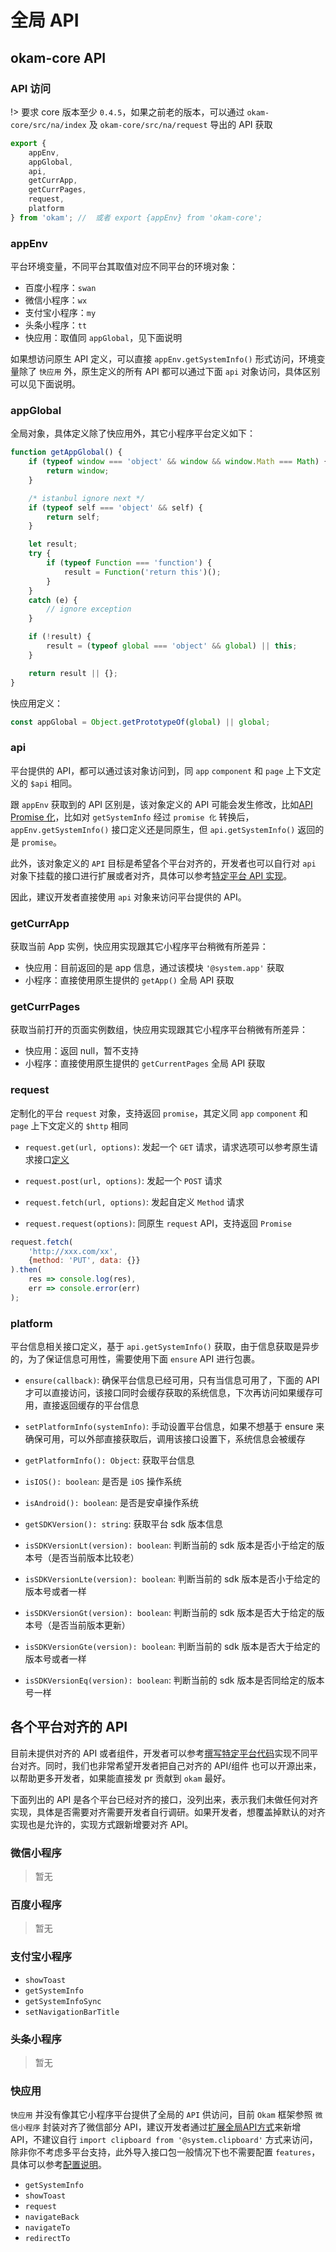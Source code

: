 # 全局 API

## okam-core API

### API 访问

!> 要求 core 版本至少 `0.4.5`，如果之前老的版本，可以通过 `okam-core/src/na/index` 及 `okam-core/src/na/request` 导出的 API 获取

```javascript
export {
    appEnv,
    appGlobal,
    api,
    getCurrApp,
    getCurrPages,
    request,
    platform
} from 'okam'; //  或者 export {appEnv} from 'okam-core';
```

### appEnv
平台环境变量，不同平台其取值对应不同平台的环境对象：

* 百度小程序：`swan`
* 微信小程序：`wx`
* 支付宝小程序：`my`
* 头条小程序：`tt`
* 快应用：取值同 `appGlobal`，见下面说明

如果想访问原生 API 定义，可以直接 `appEnv.getSystemInfo()` 形式访问，环境变量除了 `快应用` 外，原生定义的所有 API 都可以通过下面 `api` 对象访问，具体区别可以见下面说明。

### appGlobal
全局对象，具体定义除了快应用外，其它小程序平台定义如下：

```javascript
function getAppGlobal() {
    if (typeof window === 'object' && window && window.Math === Math) {
        return window;
    }

    /* istanbul ignore next */
    if (typeof self === 'object' && self) {
        return self;
    }

    let result;
    try {
        if (typeof Function === 'function') {
            result = Function('return this')();
        }
    }
    catch (e) {
        // ignore exception
    }

    if (!result) {
        result = (typeof global === 'object' && global) || this;
    }

    return result || {};
}
```

快应用定义：

```javascript
const appGlobal = Object.getPrototypeOf(global) || global;
```

### api
平台提供的 API，都可以通过该对象访问到，同 `app` `component` 和 `page` 上下文定义的 `$api` 相同。

跟 `appEnv` 获取到的 API 区别是，该对象定义的 API 可能会发生修改，比如[API Promise 化](app/promise.md)，比如对 `getSystemInfo` 经过 `promise 化` 转换后，`appEnv.getSystemInfo()` 接口定义还是同原生，但 `api.getSystemInfo()` 返回的是 `promise`。

此外，该对象定义的 `API` 目标是希望各个平台对齐的，开发者也可以自行对 `api` 对象下挂载的接口进行扩展或者对齐，具体可以参考[特定平台 API 实现](advance/platformSpecCode#API)。

因此，建议开发者直接使用 `api` 对象来访问平台提供的 API。

### getCurrApp
获取当前 App 实例，快应用实现跟其它小程序平台稍微有所差异：

* 快应用：目前返回的是 app 信息，通过该模块 `'@system.app'` 获取
* 小程序：直接使用原生提供的 `getApp()` 全局 API 获取

### getCurrPages
获取当前打开的页面实例数组，快应用实现跟其它小程序平台稍微有所差异：

* 快应用：返回 null，暂不支持
* 小程序：直接使用原生提供的 `getCurrentPages` 全局 API 获取

### request

定制化的平台 `request` 对象，支持返回 `promise`，其定义同 `app` `component` 和 `page` 上下文定义的 `$http` 相同

* `request.get(url, options)`: 发起一个 `GET` 请求，请求选项可以参考原生请求接口[定义](https://smartprogram.baidu.com/docs/develop/api/net_request/)

* `request.post(url, options)`: 发起一个 `POST` 请求

* `request.fetch(url, options)`: 发起自定义 `Method` 请求

* `request.request(options)`: 同原生 `request` API，支持返回 `Promise`

```javascript
request.fetch(
    'http://xxx.com/xx',
    {method: 'PUT', data: {}}
).then(
    res => console.log(res),
    err => console.error(err)
);
```

### platform

平台信息相关接口定义，基于 `api.getSystemInfo()` 获取，由于信息获取是异步的，为了保证信息可用性，需要使用下面 `ensure` API 进行包裹。

* `ensure(callback)`: 确保平台信息已经可用，只有当信息可用了，下面的 API 才可以直接访问，该接口同时会缓存获取的系统信息，下次再访问如果缓存可用，直接返回缓存的平台信息

* `setPlatformInfo(systemInfo)`: 手动设置平台信息，如果不想基于 ensure 来确保可用，可以外部直接获取后，调用该接口设置下，系统信息会被缓存

* `getPlatformInfo(): Object`: 获取平台信息

* `isIOS(): boolean`: 是否是 `iOS` 操作系统

* `isAndroid(): boolean`: 是否是安卓操作系统

* `getSDKVersion(): string`: 获取平台 sdk 版本信息

* `isSDKVersionLt(version): boolean`: 判断当前的 sdk 版本是否小于给定的版本号（是否当前版本比较老）

* `isSDKVersionLte(version): boolean`: 判断当前的 sdk 版本是否小于给定的版本号或者一样

* `isSDKVersionGt(version): boolean`: 判断当前的 sdk 版本是否大于给定的版本号（是否当前版本更新）

* `isSDKVersionGte(version): boolean`: 判断当前的 sdk 版本是否大于给定的版本号或者一样

* `isSDKVersionEq(version): boolean`: 判断当前的 sdk 版本是否同给定的版本号一样

## 各个平台对齐的 API

目前未提供对齐的 API 或者组件，开发者可以参考[撰写特定平台代码](advance/platformSpecCode)实现不同平台对齐。同时，我们也非常希望开发者把自己对齐的 API/组件 也可以开源出来，以帮助更多开发者，如果能直接发 pr 贡献到 `okam` 最好。

下面列出的 API 是各个平台已经对齐的接口，没列出来，表示我们未做任何对齐实现，具体是否需要对齐需要开发者自行调研。如果开发者，想覆盖掉默认的对齐实现也是允许的，实现方式跟新增要对齐 API。

### 微信小程序

> 暂无

### 百度小程序

> 暂无

### 支付宝小程序

* `showToast`
* `getSystemInfo`
* `getSystemInfoSync`
* `setNavigationBarTitle`

### 头条小程序

> 暂无

### 快应用

`快应用` 并没有像其它小程序平台提供了全局的 `API` 供访问，目前 `Okam` 框架参照 `微信小程序` 封装对齐了微信部分 API，建议开发者通过[扩展全局API方式](advance/platformSpecCode#API)来新增 API，不建议自行 `import clipboard from '@system.clipboard'` 方式来访问，除非你不考虑多平台支持，此外导入接口包一般情况下也不需要配置 `features`，具体可以参考[配置说明](app/entry#快应用配置)。

* `getSystemInfo`
* `showToast`
* `request`
* `navigateBack`
* `navigateTo`
* `redirectTo`

